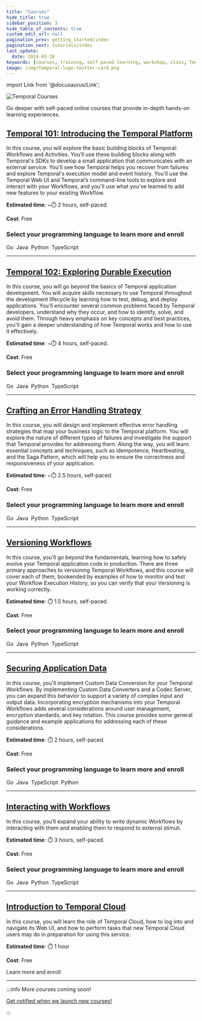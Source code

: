 ```yaml
---
title: "Courses"
hide_title: true
sidebar_position: 3
hide_table_of_contents: true
custom_edit_url: null
pagination_prev: getting_started/index
pagination_next: tutorials/index
last_update:
  date: 2024-03-28
keywords: [courses, training, self-paced learning, workshop, class, Temporal]
image: /img/temporal-logo-twitter-card.png
---
```


import Link from '@docusaurus/Link';

![Temporal Courses](/img/banners/courses.png)

Go deeper with self-paced online courses that provide in-depth hands-on learning experiences.

## [Temporal 101: Introducing the Temporal Platform](temporal_101/index.md)

In this course, you will explore the basic building blocks of Temporal: Workflows and Activities. You’ll use these building blocks along with Temporal's SDKs to develop a small application that communicates with an external service. You'll see how Temporal helps you recover from failures and explore Temporal's execution model and event history. You'll use the Temporal Web UI and Temporal’s command-line tools to explore and interact with your Workflows, and you'll use what you've learned to add new features to your existing Workflow.

**Estimated time**: ~⏱️ 2 hours, self-paced.

**Cost**: Free

### Select your programming language to learn more and enroll

<Link className="button button--primary" to="temporal_101/go">Go</Link>&nbsp;
<Link className="button button--primary" to="temporal_101/java">Java</Link>&nbsp;
<Link className="button button--primary" to="temporal_101/python">Python</Link>&nbsp;
<Link className="button button--primary" to="temporal_101/typescript">TypeScript</Link>&nbsp;

-----

## [Temporal 102: Exploring Durable Execution](temporal_102/index.md)

In this course, you will go beyond the basics of Temporal application development. You will acquire skills necessary to use Temporal throughout the development lifecycle by learning how to test, debug, and deploy applications. You'll encounter several common problems faced by Temporal developers, understand why they occur, and how to identify, solve, and avoid them. Through heavy emphasis on key concepts and best practices, you'll gain a deeper understanding of how Temporal works and how to use it effectively.

**Estimated time**: ~⏱️ 4 hours, self-paced.

**Cost**: Free

### Select your programming language to learn more and enroll

<Link className="button button--primary" to="temporal_102/go">Go</Link>&nbsp;
<Link className="button button--primary" to="temporal_102/java">Java</Link>&nbsp;
<Link className="button button--primary" to="temporal_102/python">Python</Link>&nbsp;
<Link className="button button--primary" to="temporal_102/typescript">TypeScript</Link>&nbsp;

-----

## [Crafting an Error Handling Strategy](errstrat/index.md)

In this course, you will design and implement effective error handling strategies that map your business logic to the Temporal platform. You will explore the nature of different types of failures and investigate the support that Temporal provides for addressing them. Along the way, you will learn essential concepts and techniques, such as idempotence, Heartbeating, and the Saga Pattern, which will help you to ensure the correctness and responsiveness of your application.

**Estimated time**: ~⏱️ 2.5 hours, self-paced.

**Cost**: Free

### Select your programming language to learn more and enroll

<Link className="button button--primary" to="errstrat/go">Go</Link>&nbsp;
<Link className="button button--primary" to="errstrat/java">Java</Link>&nbsp;
<Link className="button button--primary" to="errstrat/python">Python</Link>&nbsp;
<Link className="button button--primary" to="errstrat/typescript">TypeScript</Link>&nbsp;

-----

## [Versioning Workflows](versioning/index.md)

In this course, you'll go beyond the fundamentals, learning how to safely evolve your Temporal application code in production. There are three primary approaches to versioning Temporal Workflows, and this course will cover each of them, bookended by examples of how to monitor and test your Workflow Execution History, so you can verify that your Versioning is working correctly.

**Estimated time**: ⏱️ 1.5 hours, self-paced.

**Cost**: Free

### Select your programming language to learn more and enroll

<Link className="button button--primary" to="versioning/go">Go</Link>&nbsp;
<Link className="button button--primary" to="versioning/java">Java</Link>&nbsp;
<Link className="button button--primary" to="versioning/python">Python</Link>&nbsp;
<Link className="button button--primary" to="versioning/typescript">TypeScript</Link>&nbsp;

-----

## [Securing Application Data](appdatasec/index.md)

In this course, you'll implement Custom Data Conversion for your Temporal Workflows.
By implementing Custom Data Converters and a Codec Server, you can expand this behavior to support a variety of complex input and output data. Incorporating encryption mechanisms into your Temporal Workflows adds several considerations around user management, encryption standards, and key rotation. This course provides some general guidance and example applications for addressing each of these considerations.

**Estimated time**: ⏱️ 2 hours, self-paced.

**Cost**: Free

### Select your programming language to learn more and enroll

<Link className="button button--primary" to="appdatasec/go">Go</Link>&nbsp;
<Link className="button button--primary" to="appdatasec/java">Java</Link>&nbsp;
<Link className="button button--primary" to="appdatasec/typescript">TypeScript</Link>&nbsp;
<Link className="button button--primary" to="appdatasec/python">Python</Link>&nbsp;

-----

## [Interacting with Workflows](interacting_with_workflows/index.md)

In this course, you’ll expand your ability to write dynamic Workflows by interacting with them and enabling them to respond to external stimuli.

**Estimated time**: ⏱️ 3 hours, self-paced.

**Cost**: Free

### Select your programming language to learn more and enroll

<Link className="button button--primary" to="interacting_with_workflows/go">Go</Link>&nbsp;
<Link className="button button--primary" to="interacting_with_workflows/java">Java</Link>&nbsp;
<Link className="button button--primary" to="interacting_with_workflows/python">Python</Link>&nbsp;
<Link className="button button--primary" to="interacting_with_workflows/typescript">TypeScript</Link>&nbsp;

-----

## [Introduction to Temporal Cloud](intro_to_temporal_cloud/index.md)

In this course, you will learn the role of Temporal Cloud, how to log into and navigate its Web UI, and how to perform tasks that new Temporal Cloud users may do in preparation for using this service.

**Estimated time**: ⏱️ 1 hour

**Cost**: Free


<Link className="button button--primary" to="intro_to_temporal_cloud">Learn more and enroll</Link>

-----

:::info More courses coming soon!

<a className="button button--primary" href="https://pages.temporal.io/get-updates-education">Get notified when we launch new courses!</a>

:::


